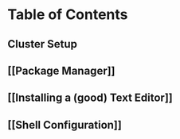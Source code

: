 # Table of Contents
## Cluster Setup
## [[Package Manager]]

## [[Installing a (good) Text Editor]]

## [[Shell Configuration]]
